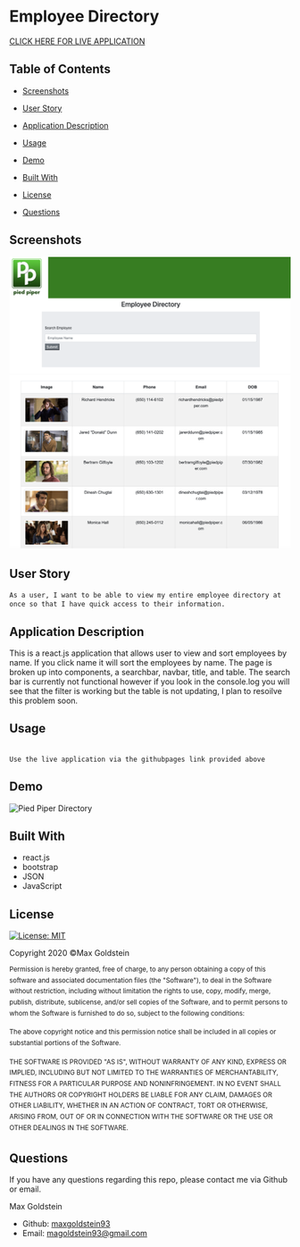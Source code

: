 # Employee Directory

[CLICK HERE FOR LIVE APPLICATION](https://maxgoldstein93.github.io/userDirectory/)

## Table of Contents
* [Screenshots](#screenshots)

* [User Story](#user-story)

* [Application Description](#application-description)

* [Usage](#usage)

* [Demo](#demo)

* [Built With](#built-with)


* [License](#license)

* [Questions](#questions)

## Screenshots 
![screenshot1](assets/employeedirectory2.png)
![screenshot2](assets/employeedirectory.png)



## User Story
```
As a user, I want to be able to view my entire employee directory at once so that I have quick access to their information.

```

## Application Description
This is a react.js application that allows user to view and sort employees by name. If you click name it will sort the employees by name. The page is broken up into components, a searchbar, navbar, title, and table. The search bar is currently not functional however if you look in the console.log you will see that the filter is working but the table is not updating, I plan to resoilve this problem soon.


## Usage 
```
                                     
Use the live application via the githubpages link provided above

```

## Demo

![Pied Piper Directory](https://user-images.githubusercontent.com/69087369/97757725-ae528f80-1ad3-11eb-84c4-320b5effe494.gif)

## Built With
* react.js
* bootstrap
* JSON
* JavaScript 


## License

[![License: MIT](https://img.shields.io/badge/License-MIT-yellow.svg)](https://opensource.org/licenses/MIT)

Copyright 2020 ©Max Goldstein

<sup>Permission is hereby granted, free of charge, to any person obtaining a copy of this software and associated documentation files (the "Software"), to deal in the Software without restriction, including without limitation the rights to use, copy, modify, merge, publish, distribute, sublicense, and/or sell copies of the Software, and to permit persons to whom the Software is furnished to do so, subject to the following conditions:
  
<sup>The above copyright notice and this permission notice shall be included in all copies or substantial portions of the Software.
  
<sup>THE SOFTWARE IS PROVIDED "AS IS", WITHOUT WARRANTY OF ANY KIND, EXPRESS OR IMPLIED, INCLUDING BUT NOT LIMITED TO THE WARRANTIES OF MERCHANTABILITY, FITNESS FOR A PARTICULAR PURPOSE AND NONINFRINGEMENT. IN NO EVENT SHALL THE AUTHORS OR COPYRIGHT HOLDERS BE LIABLE FOR ANY CLAIM, DAMAGES OR OTHER LIABILITY, WHETHER IN AN ACTION OF CONTRACT, TORT OR OTHERWISE, ARISING FROM, OUT OF OR IN CONNECTION WITH THE SOFTWARE OR THE USE OR OTHER DEALINGS IN THE SOFTWARE.

## Questions

If you have any questions regarding this repo, please contact me via Github or email.

 Max Goldstein
* Github: [maxgoldstein93](https://github.com/maxgoldstein93) 
* Email: <magoldstein93@gmail.com>

